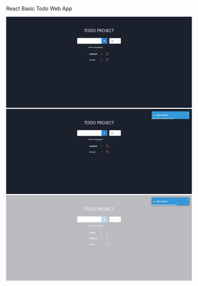 React Basic Todo Web App


![](https://raw.githubusercontent.com/soltee/react-todo-app/src/public/img/1.png)
![](https://raw.githubusercontent.com/soltee/react-todo-app/src/public/img/2.png)
![](https://raw.githubusercontent.com/soltee/react-todo-app/src/public/img/3.png)